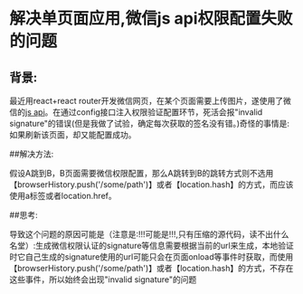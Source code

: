 # 解决单页面应用,微信js api权限配置失败的问题

## 背景:

最近用react+react router开发微信网页，在某个页面需要上传图片，遂使用了微信的[js api](https://mp.weixin.qq.com/wiki/7/aaa137b55fb2e0456bf8dd9148dd613f.html)。在通过config接口注入权限验证配置环节，死活会报"invalid signature"的错误(但是我做了试验，确定每次获取的签名没有错。)奇怪的事情是:如果刷新该页面，却又能配置成功。

##解决方法:

假设A跳到B，B页面需要微信权限配置，那么A跳转到B的跳转方式则不选用【browserHistory.push('/some/path')】或者【location.hash】的方式，而应该使用a标签或者location.href。

##思考:

导致这个问题的原因可能是（注意是:!!!可能是!!!,只有压缩的源代码，读不出什么名堂）:生成微信权限认证的signature等信息需要根据当前的url来生成，本地验证时它自己生成的signature使用的url可能只会在页面onload等事件时获取，而使用【browserHistory.push('/some/path')】或者【location.hash】的方式，不存在这些事件，所以始终会出现"invalid signature"的问题
